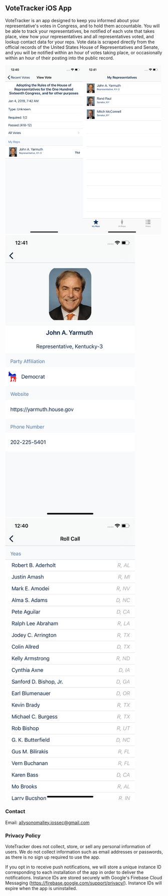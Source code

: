## VoteTracker iOS App

VoteTracker is an app designed to keep you informed about your representative's votes in Congress, and to hold them accountable. You will be able to track your representatives, be notified of each vote that takes place, view how your representatives and all representatives voted, and lookup contact data for your reps. Vote data is scraped directly from the official records of the United States House of Representatives and Senate, and you will be notified within an hour of votes taking place, or occasionally within an hour of their posting into the public record.

<img src="https://raw.githubusercontent.com/allyomalley/VoteTracker/master/vote.png" width="248.4" height="537.6" /><img src="https://raw.githubusercontent.com/allyomalley/VoteTracker/master/myreps.png" width="248.4" height="537.6" />
<img src="https://raw.githubusercontent.com/allyomalley/VoteTracker/master/repview.png" width="414" height="896" /><img src="https://raw.githubusercontent.com/allyomalley/VoteTracker/master/rollcall.png" width="414" height="896" />




### Contact

Email: allysonomalley.iossec@gmail.com


### Privacy Policy

VoteTracker does not collect, store, or sell any personal information of users. We do not collect information such as email addresses or passwords, as there is no sign up required to use the app.

If you opt in to receive push notifications, we will store a unique instance ID corresponding to each installation of the app in order to deliver the notifications. Instance IDs are stored securely with Google's Firebase Cloud Messaging (https://firebase.google.com/support/privacy/). Instance IDs will expire when the app is uninstalled.

